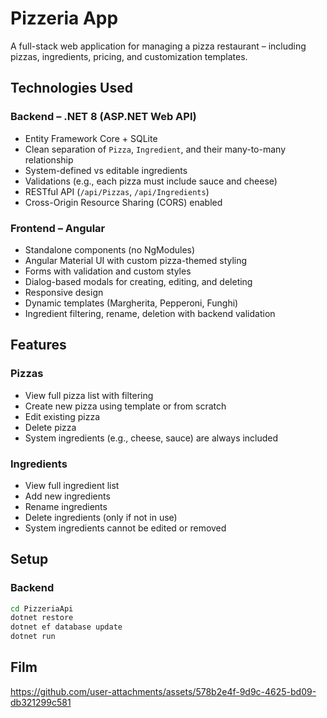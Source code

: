 # Pizzeria App

A full-stack web application for managing a pizza restaurant – including pizzas, ingredients, pricing, and customization templates.

## Technologies Used

### Backend – .NET 8 (ASP.NET Web API)
- Entity Framework Core + SQLite
- Clean separation of `Pizza`, `Ingredient`, and their many-to-many relationship
- System-defined vs editable ingredients
- Validations (e.g., each pizza must include sauce and cheese)
- RESTful API (`/api/Pizzas`, `/api/Ingredients`)
- Cross-Origin Resource Sharing (CORS) enabled

### Frontend – Angular
- Standalone components (no NgModules)
- Angular Material UI with custom pizza-themed styling
- Forms with validation and custom styles
- Dialog-based modals for creating, editing, and deleting
- Responsive design
- Dynamic templates (Margherita, Pepperoni, Funghi)
- Ingredient filtering, rename, deletion with backend validation

## Features

### Pizzas
- View full pizza list with filtering
- Create new pizza using template or from scratch
- Edit existing pizza
- Delete pizza
- System ingredients (e.g., cheese, sauce) are always included

### Ingredients
- View full ingredient list
- Add new ingredients
- Rename ingredients
- Delete ingredients (only if not in use)
- System ingredients cannot be edited or removed

## Setup

### Backend
```bash
cd PizzeriaApi
dotnet restore
dotnet ef database update
dotnet run
```

## Film


https://github.com/user-attachments/assets/578b2e4f-9d9c-4625-bd09-db321299c581



